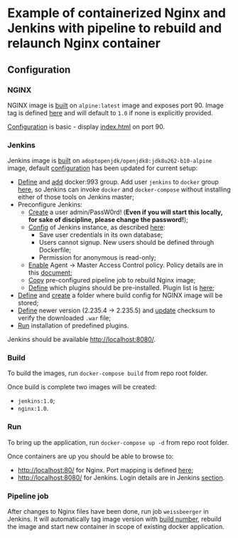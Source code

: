 # Example of containerized Nginx and Jenkins with pipeline to rebuild and relaunch Nginx container

## Configuration

### NGINX

NGINX image is [built](../master/nginx/Dockerfile) on `alpine:latest` image and exposes port 90. Image tag is defined [here](../master/docker-compose.yml#L6) and will default to `1.0` if none is explicitly provided.

[Configuration](../master/nginx/nginx.conf) is basic - display [index.html](../master/nginx/web/index.html) on port 90.

### Jenkins

Jenkins image is [built](../master/jenkins/Dockerfile) on `adoptopenjdk/openjdk8:jdk8u262-b10-alpine` image, default [configuration](https://github.com/jenkinsci/docker/blob/master/Dockerfile-alpine) has been updated for current setup:

* [Define](../master/jenkins/Dockerfile#L27-L28) and [add](../master/jenkins/Dockerfile#L41) docker:993 group. Add user `jenkins` to `docker` group [here](../master/jenkins/Dockerfile#L42), so Jenkins can invoke `docker` and `docker-compose` without installing either of those tools on Jenkins master;
* Preconfigure Jenkins:
    * [Create](../master/jenkins/Dockerfile#L54) a user admin/PassW0rd! (**Even if you will start this locally, for sake of discipline, please change the password!**);
    * [Config](../master/jenkins/Dockerfile#L55) of Jenkins instance, as described [here](../master/jenkins/config/jenkins_home_conf.xml):
        * Save user credentials in its own database;
        * Users cannot signup. New users should be defined through Dockerfile;
        * Permission for anonymous is read-only;
    * [Enable](../master/jenkins/Dockerfile#L56) Agent → Master Access Control policy. Policy details are in this [document](https://wiki.jenkins.io/display/JENKINS/Slave+To+Master+Access+Control);
    * [Copy](../master/jenkins/Dockerfile#L57) pre-configured pipeline job to rebuild Nginx image;
    * [Define](../master/jenkins/Dockerfile#L58) which plugins should be pre-installed. Plugin list is [here](../master/jenkins/config/plugins/plugins.txt);
* [Define](../master/jenkins/Dockerfile#L25) and [create](../master/jenkins/Dockerfile#L61) a folder where build config for NGINX image will be stored;
* [Define](../master/jenkins/Dockerfile#L65) newer version (2.235.4 → 2.235.5) and [update](../master/jenkins/Dockerfile#L68) checksum to verify the downloaded `.war` file;
* [Run](../master/jenkins/Dockerfile#L105) installation of predefined plugins.

Jenkins should be available [http://localhost:8080/](http://localhost:8080/).

### Build

To build the images, run `docker-compose build` from repo root folder.

Once build is complete two images will be created:
* `jenkins:1.0`;
* `nginx:1.0`.

### Run

To bring up the application, run `docker-compose up -d` from repo root folder.

Once containers are up you should be able to browse to:
* [http://localhost:80/](http://localhost:80/) for Nginx. Port mapping is defined [here](../master/docker-compose.yml#L14-L15);
* [http://localhost:8080/](http://localhost:8080/) for Jenkins. Login details are in Jenkins [section](../master/README.md#jenkins).

### Pipeline job

After changes to Nginx files have been done, run job `weissbeerger` in Jenkins. It will automatically tag image version with [build number](../master/Jenkinsfile#L5), rebuild the image and start new container in scope of existing docker application.
